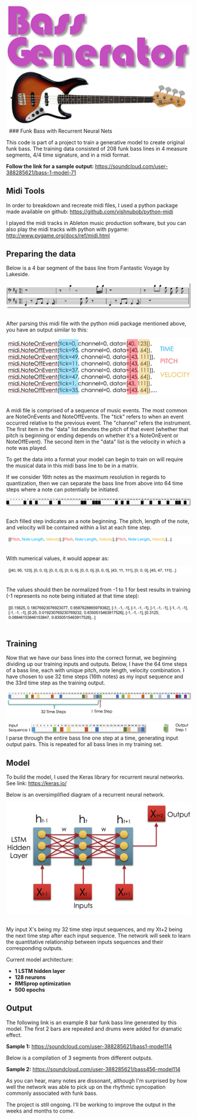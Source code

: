 <img src="./Images/Title.png" align="left">
&nbsp;
### Funk Bass with Recurrent Neural Nets

This code is part of a project to train a generative model to create original funk bass. The training data consisted of 208 funk bass lines in 4 measure segments, 4/4 time signature, and in a midi format.

**Follow the link for a sample output:**
https://soundcloud.com/user-388285621/bass-1-model-71

## Midi Tools


In order to breakdown and recreate midi files, I used a python package made available on github: https://github.com/vishnubob/python-midi

I played the midi tracks in Ableton music production software, but you can also play the midi tracks with python with pygame: http://www.pygame.org/docs/ref/midi.html

## Preparing the data

Below is a 4 bar segment of the bass line from Fantastic Voyage by Lakeside.

<img src="./Images/FantasticVoyage.png" align="left">
&nbsp;

After parsing this midi file with the python midi package mentioned above, you have an output similar to this:
&nbsp;

<img src="./Images/midi_example1.png" align="left">
&nbsp;

A midi file is comprised of a sequence of music events. The most common are NoteOnEvents and NoteOffEvents. The "tick" refers to when an event occurred relative to the previous event. The "channel" refers the instrument. The first item in the "data" list denotes the pitch of that event (whether that pitch is beginning or ending depends on whether it's a NoteOnEvent or NoteOffEvent). The second item in the "data" list is the velocity in which a note was played.

To get the data into a format your model can begin to train on will require the musical data in this midi bass line to be in a matrix.

If we consider 16th notes as the maximum resolution in regards to quantization, then we can separate the bass line from above into 64 time steps where a note can potentially be initiated.
&nbsp;
&nbsp;

<img src="./Images/time_steps.png" align="left">
&nbsp;

Each filled step indicates an a note beginning. The pitch, length of the note, and velocity will be contained within a list at each time step.
&nbsp;
&nbsp;


<img src="./Images/pic1.png" align="left">
&nbsp;

With numerical values, it would appear as:
&nbsp;

<img src="./Images/pic2.png" align="left">
&nbsp;

The values should then be normalized from -1 to 1 for best results in training (-1 represents no note being initiated at that time step):

<img src="./Images/pic3.png" align="left">

&nbsp;


## Training


Now that we have our bass lines into the correct format, we beginning dividing up our training inputs and outputs. Below, I have the 64 time steps of a bass line, each with unique pitch, note length, velocity combination. I have chosen to use 32 time steps (16th notes) as my input sequence and the 33rd time step as the training output.

<img src="./Images/time_step.png" align="left">
&nbsp;

<img src="./Images/time_step2.png" align="left">
&nbsp;

I parse through the entire bass line one step at a time, generating input output pairs. This is repeated for all bass lines in my training set.
&nbsp;


## Model

To build the model, I used the Keras library for recurrent neural networks. See link:
https://keras.io/

Below is an oversimplified diagram of a recurrent neural network.

<img src="./Images/RNN2.png" align="left">
&nbsp;

My input X's being my 32 time step input sequences, and my Xt+2 being the next time step after each input sequence. The network will seek to learn the quantitative relationship between inputs sequences and their corresponding outputs.

Current model architecture:
* **1 LSTM hidden layer**
* **128 neurons**
* **RMSprop optimization**
* **500 epochs**

## Output

The following link is an example 8 bar funk bass line generated by this model. The first 2 bars are repeated and drums were added for dramatic effect.

**Sample 1:** https://soundcloud.com/user-388285621/bass1-model114

Below is a compilation of 3 segments from different outputs.

**Sample 2:** https://soundcloud.com/user-388285621/bass456-model114

As you can hear, many notes are dissonant, although I'm surprised by how well the network was able to pick up on the rhythmic syncopation commonly associated with funk bass.

The project is still ongoing. I'll be working to improve the output in the weeks and months to come.

